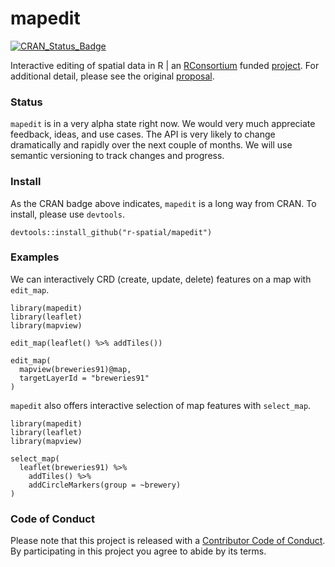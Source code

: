 
<!-- README.md is generated from README.Rmd. Please edit that file -->
mapedit
=======

[![CRAN\_Status\_Badge](http://www.r-pkg.org/badges/version/mapedit)](https://cran.r-project.org/package=mapedit)

Interactive editing of spatial data in R | an [RConsortium](https://www.r-consortium.org/) funded [project](https://www.r-consortium.org/projects/awarded-projects). For additional detail, please see the original [proposal](https://github.com/environmentalinformatics-marburg/mapview_toolchain/blob/master/mapview_interactive_data_manipulation.Rmd).

### Status

`mapedit` is in a very alpha state right now. We would very much appreciate feedback, ideas, and use cases. The API is very likely to change dramatically and rapidly over the next couple of months. We will use semantic versioning to track changes and progress.

### Install

As the CRAN badge above indicates, `mapedit` is a long way from CRAN. To install, please use `devtools`.

    devtools::install_github("r-spatial/mapedit")

### Examples

We can interactively CRD (create, update, delete) features on a map with `edit_map`.

    library(mapedit)
    library(leaflet)
    library(mapview)

    edit_map(leaflet() %>% addTiles())

    edit_map(
      mapview(breweries91)@map,
      targetLayerId = "breweries91"
    )

`mapedit` also offers interactive selection of map features with `select_map`.

    library(mapedit)
    library(leaflet)
    library(mapview)

    select_map(
      leaflet(breweries91) %>%
        addTiles() %>%
        addCircleMarkers(group = ~brewery)
    )

### Code of Conduct

Please note that this project is released with a [Contributor Code of Conduct](CONDUCT.md). By participating in this project you agree to abide by its terms.
